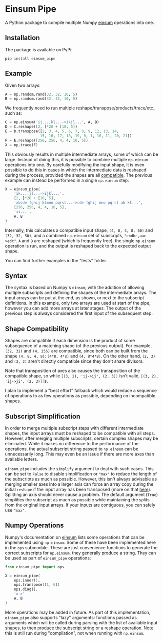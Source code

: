 # Einsum Pipe

A Python package to compile multiple Numpy [einsum](https://numpy.org/doc/stable/reference/generated/numpy.einsum.html) operations into one.

## Installation

The package is available on PyPi:

```
pip install einsum_pipe
```

## Example

Given two arrays:
```python
A = np.random.rand(32, 32, 10, 5)
B = np.random.rand(32, 32, 10, 5)
```

We frequently need to run multiple reshape/transpose/products/trace/etc., such as:
```python
C = np.einsum('ij...,kl...->ikjl...', A, B)
D = C.reshape([2, ]*20 + [10, 5])
E = D.transpose([2, 3, 4, 5, 6, 7, 8, 9, 12, 13, 14,
                15, 16, 17, 18, 19, 0, 1, 10, 11, 20, 21])
F = E.reshape([256, 256, 4, 4, 10, 5])
X = np.trace(F)
```

This obviously results in multiple intermediate arrays, some of which can be large. Instead of doing this, it is possible to combine multiple `np.einsum` operations into one. By carefully modifying the input shape, it is even possible to do this in cases in which the intermediate data is reshaped during the process, provided the shapes are all [compatible](#shape-compatibility). The previous example can instead be performed in a single `np.einsum` step:
```python
X = einsum_pipe(
    'ik...,jl...->ijkl...',
    [2, ]*20 + [10, 5],
    'abcde fghij klmno pqrst...->cde fghij mno pqrst ab kl...',
    [256, 256, 4, 4, 10, 5],
    'ii...',
    A, B
)
```

Internally, this calculates a compatible input shape, `(4, 8, 4, 8, 50)` and `(32, 32, 50)`, and a combined `np.einsum` set of subscripts, `"ebdbc,aac->edc"`. `A` and `B` are reshaped (which is frequently free), the single `np.einsum` operation is run, and the output is reshaped back to the expected output shape.

You can find further examples in the "tests" folder.

## Syntax

The syntax is based on Numpy's `einsum`, with the addition of allowing multiple subscripts and defining the shapes of the intermediate arrays. The input arrays can be put at the end, as shown, or next to the subscript definitions. In this example, only two arrays are used at start of the pipe, however you can add more arrays at later stages. The output of the previous step is always considered the first input of the subsequent step.

## Shape Compatibility

Shapes are compatible if each dimension is the product of some subsequence of a matching shape (of the previous output). For example, `(32, 32)` and `(4, 256)` are compatible, since both can be built from the shape `(4, 8, 4, 8)`: `(4*8, 4*8)` and `(4, 8*4*8)`. On the other hand, `(2, 3)` and `(3, 2)` aren't directly compatible since they don't share divisors.

Note that transposition of axes also causes the transposition of the compatible shape, so while `[(3, 2), 'ij->ij', (2, 3)]` isn't valid, `[(3, 2), 'ij->ji', (2, 3)]` is.

I plan to implement a "best effort" fallback which would reduce a sequence of operations to as few operations as possible, depending on incompatible shapes.

## Subscript Simplification

In order to merge multiple subscript steps with different intermediate shapes, the input arrays must be reshaped to be compatible with all steps. However, after merging multiple subscripts, certain complex shapes may be eliminated. While it makes no difference to the performance of the operations, the actual subscript string passed to `np.einsum` can be unnecessarily long. This may even be an issue if there are more axes than available letters.

`einsum_pipe` includes the `simplify` argument to deal with such cases. This can be set to `False` to disable simplification or `"max"` to reduce the length of the subscripts as much as possible. However, this isn't always advisable as merging smaller axes into a larger axis can force an array copy during the initial `reshape` if the input array has been transposed (more on that [here](https://stackoverflow.com/a/60389152/11057932)). Splitting an axis should never cause a problem. The default argument (`True`) simplifies the subscript as much as possible while maintaining the splits from the original input arrays. If your inputs are contiguous, you can safely use `"max"`.

## Numpy Operations

Numpy's documentation on [einsum](https://numpy.org/doc/stable/reference/generated/numpy.einsum.html) lists some operations that can be implemented using `np.einsum`. Some of these have been implemented here in the `ops` submodule. These are just convenience functions to generate the correct subscripts for `np.einsum`, they generally produce a string. They can be used as part of `einsum_pipe` operations:
```python
from einsum_pipe import ops

X = einsum_pipe(
    ops.inner(),
    ops.transpose((1, 0))
    ops.diag(),
    'a->'
    A, B
)
```

More operations may be added in future. As part of this implementation, `einsum_pipe` also supports "lazy" arguments: functions passed as arguments which will be called during parsing with the list of available input shapes, to then produce the subscript string or a reshape operation. Note this is still run during "compilation", not when running with `np.einsum`.
